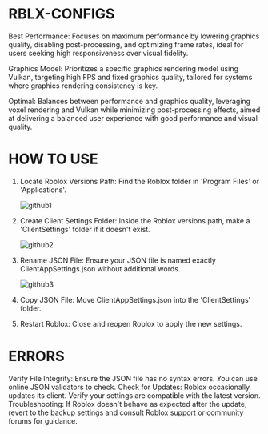 # RBLX-CONFIGS

Best Performance: Focuses on maximum performance by lowering graphics quality, disabling post-processing, and optimizing frame rates, ideal for users seeking high responsiveness over visual fidelity.

Graphics Model: Prioritizes a specific graphics rendering model using Vulkan, targeting high FPS and fixed graphics quality, tailored for systems where graphics rendering consistency is key.

Optimal: Balances between performance and graphics quality, leveraging voxel rendering and Vulkan while minimizing post-processing effects, aimed at delivering a balanced user experience with good performance and visual quality.

# HOW TO USE
1. Locate Roblox Versions Path: Find the Roblox folder in 'Program Files' or 'Applications'.
   
   ![github1](https://github.com/hushye/RBLX-CONFIGS/assets/160303001/4c05a31a-1952-444f-956e-11e162972ea9)
  
2. Create Client Settings Folder: Inside the Roblox versions path, make a 'ClientSettings' folder if it doesn't exist.
   
   ![github2](https://github.com/hushye/RBLX-CONFIGS/assets/160303001/cd138ffc-dce4-4419-bd55-d0c182a4c948)
   
3. Rename JSON File: Ensure your JSON file is named exactly ClientAppSettings.json without additional words.
 
   ![github3](https://github.com/hushye/RBLX-CONFIGS/assets/160303001/3476a9bd-49e1-460f-8c24-e6390683db2d)
   
4. Copy JSON File: Move ClientAppSettings.json into the 'ClientSettings' folder.
5. Restart Roblox: Close and reopen Roblox to apply the new settings.

# ERRORS
Verify File Integrity: Ensure the JSON file has no syntax errors. You can use online JSON validators to check.
Check for Updates: Roblox occasionally updates its client. Verify your settings are compatible with the latest version.
Troubleshooting: If Roblox doesn't behave as expected after the update, revert to the backup settings and consult Roblox support or community forums for guidance.


